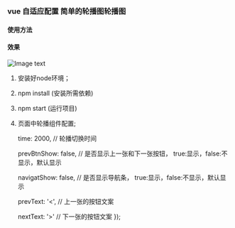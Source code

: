 ### vue 自适应配置 简单的轮播图轮播图 

#### 使用方法

#### 效果

![Image text](https://github.com/yangmei123/vue-slider/blob/master/demo.gif)


1. 安装好node环境；

2. npm install (安装所需依赖)

3. npm start (运行项目)

2. 页面中轮播组件配置;

    time: 2000, // 轮播切换时间

    prevBtnShow: false, // 是否显示上一张和下一张按钮， true:显示，false:不显示，默认显示

    navigatShow: false, // 是否显示导航条， true:显示，false:不显示，默认显示

    prevText: '<', // 上一张的按钮文案

    nextText: '>' // 下一张的按钮文案 });








